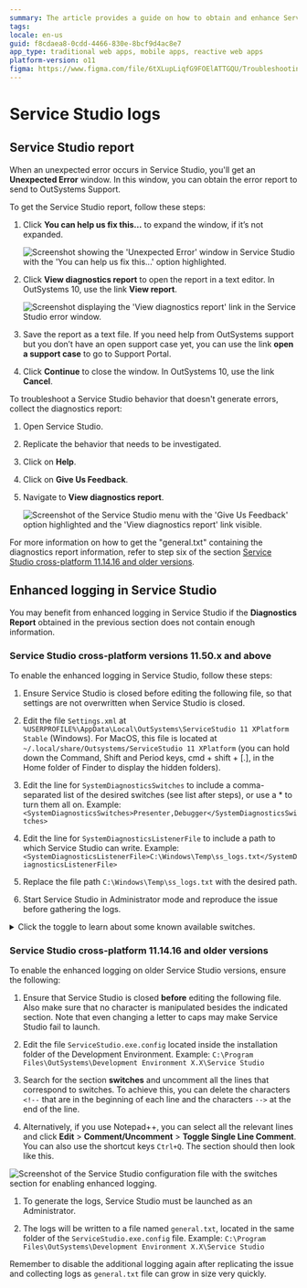 ```yaml
---
summary: The article provides a guide on how to obtain and enhance Service Studio logs for troubleshooting in OutSystems.
tags:
locale: en-us
guid: f8cdaea8-0cdd-4466-830e-8bcf9d4ac8e7
app_type: traditional web apps, mobile apps, reactive web apps
platform-version: o11
figma: https://www.figma.com/file/6tXLupLiqfG9FOElATTGQU/Troubleshooting?node-id=3327:534
---
```

# Service Studio logs

## Service Studio report

When an unexpected error occurs in Service Studio, you'll get an **Unexpected Error** window. In this window, you can obtain the error report to send to OutSystems Support.

To get the Service Studio report, follow these steps:

1. Click **You can help us fix this…** to expand the window, if it’s not expanded.

     ![Screenshot showing the 'Unexpected Error' window in Service Studio with the 'You can help us fix this...' option highlighted.](images/get-logs-1.png "Expanding the Unexpected Error window in Service Studio")

1. Click **View diagnostics report** to open the report in a text editor. In OutSystems 10, use the link **View report**.

     ![Screenshot displaying the 'View diagnostics report' link in the Service Studio error window.](images/get-logs-2.png "Viewing the diagnostics report in Service Studio")

1. Save the report as a text file. If you need help from OutSystems support but you don’t have an open support case yet, you can use the link **open a support case** to go to Support Portal.

1. Click **Continue** to close the window. In OutSystems 10, use the link **Cancel**.

To troubleshoot a Service Studio behavior that doesn't generate errors, collect the diagnostics report:

1. Open Service Studio.
1. Replicate the behavior that needs to be investigated.
1. Click on **Help**.
1. Click on **Give Us Feedback**.
1. Navigate to **View diagnostics report**.

    ![Screenshot of the Service Studio menu with the 'Give Us Feedback' option highlighted and the 'View diagnostics report' link visible.](images/view-diagnostics-report.png "Navigating to Service Studio Diagnostics Report")

For more information on how to get the "general.txt" containing the diagnostics report information, refer to step six of the section [Service Studio cross-platform 11.14.16 and older versions](#service-studio-cross-platform-111416-and-older-versions).

## Enhanced logging in Service Studio

You may benefit from enhanced logging in Service Studio if the **Diagnostics Report** obtained in the previous section does not contain enough information.

### Service Studio cross-platform versions 11.50.x and above

To enable the enhanced logging in Service Studio, follow these steps:

1. Ensure Service Studio is closed before editing the following file, so that settings are not overwritten when Service Studio is closed.

1. Edit the file `Settings.xml` at `%USERPROFILE%\AppData\Local\OutSystems\ServiceStudio 11 XPlatform Stable` (Windows). For MacOS, this file is located at `~/.local/share/Outsystems/ServiceStudio 11 XPlatform` (you can hold down the Command, Shift and Period keys, cmd + shift + [.], in the Home folder of Finder to display the hidden folders).

1. Edit the line for `SystemDiagnosticsSwitches` to include a comma-separated list of the desired switches (see list after steps), or use a * to turn them all on.
Example: `<SystemDiagnosticsSwitches>Presenter,Debugger</SystemDiagnosticsSwitches>`

1. Edit the line for `SystemDiagnosticsListenerFile` to include a path to which Service Studio can write.
Example: `<SystemDiagnosticsListenerFile>C:\Windows\Temp\ss_logs.txt</SystemDiagnosticsListenerFile>`

1. Replace the file path `C:\Windows\Temp\ss_logs.txt` with the desired path.

1. Start Service Studio in Administrator mode and reproduce the issue before gathering the logs.

<details>
<summary> Click the toggle to learn about some known available switches.

</summary>

* Commands
* CssParser
* DataSetEditorPresenter
* Debugger
* DebuggerEventsThread
* DebuggerPayloadExtensions
* DebuggerPayloadToXmlExtensions
* DebuggerService
* Deserializer
* Exceptions
* Hash
* IdentityServiceAuthentication
* IdentityServiceAuthenticationCommandLine
* InstantiateScreen
* IntelliWarp
* Loader
* MemoryWatcher
* Merge
* Presenter
* ReferenceManager
* RemoveUnusedElements
* ReplaceData
* Saver
* Serializer
* SignatureManager
* SoapConsume
* StylesEditorPresenter
* Telemetry
* TelemetrySwitch
* UIEditorPerformance
* Undo

</details>

### Service Studio cross-platform 11.14.16 and older versions

To enable the enhanced logging on older Service Studio versions, ensure the following:

1. Ensure that Service Studio is closed **before** editing the following file. Also make sure that no character is manipulated besides the indicated section. Note that even changing a letter to caps may make Service Studio fail to launch.

1. Edit the file `ServiceStudio.exe.config` located inside the installation folder of the Development Environment.
Example: `C:\Program Files\OutSystems\Development Environment X.X\Service Studio`

1. Search for the section **switches** and uncomment all the lines that correspond to switches. To achieve this, you can delete the characters `<!--` that are in the beginning of each line and the characters `-->` at the end of the line.

1. Alternatively, if you use Notepad++, you can select all the relevant lines and click **Edit** >  **Comment/Uncomment** > **Toggle Single Line Comment**. You can also use the shortcut keys `Ctrl+Q`.
The section should then look like this.

![Screenshot of the Service Studio configuration file with the switches section for enabling enhanced logging.](images/service-studio-logs-ss.png "Service Studio Config File for Enhanced Logging")

1. To generate the logs, Service Studio must be launched as an Administrator.

1. The logs will be written to a file named `general.txt`, located in the same folder of the `ServiceStudio.exe.config` file. 
Example: `C:\Program Files\OutSystems\Development Environment X.X\Service Studio`

<div class="info" markdown="1">

Remember to disable the additional logging again after replicating the issue and collecting logs as `general.txt` file can grow in size very quickly.

</div>
